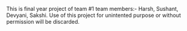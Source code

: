 This is final year project of team #1
team members:- Harsh, Sushant, Devyani, Sakshi.
Use of this project for unintented purpose or without permission will be discarded.